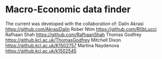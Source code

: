 # Macro-Economic data finder

The current was developed with the collaboration of:
Dalin Akrasi https://github.com/AkrasiDalin
Rober Ntim https://github.com/R0bLucci
Rafhaan Shah https://github.com/RafhaanShah
Thomas Godfrey https://github.kcl.ac.uk/ThomasGodfrey
Mitchell Dixon https://github.kcl.ac.uk/K1502757
Martina Naydenova https://github.kcl.ac.uk/k1502545
